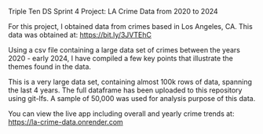 Triple Ten DS Sprint 4 Project: LA Crime Data from 2020 to 2024

For this project, I obtained data from crimes based in Los Angeles, CA. 
This data was obtained at: https://bit.ly/3JVTEhC

Using a csv file containing a large data set of crimes between the years 2020 - early 2024, I have compiled a few key points that illustrate the themes found in the data.

This is a very large data set, containing almost 100k rows of data, spanning the last 4 years.
The full dataframe has been uploaded to this repository using git-lfs. 
A sample of 50,000 was used for analysis purpose of this data. 

You can view the live app including overall and yearly crime trends at: https://la-crime-data.onrender.com
